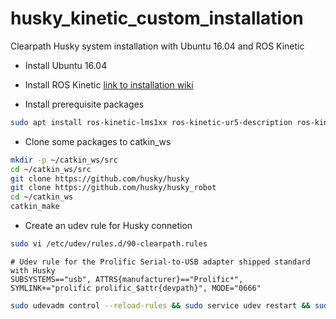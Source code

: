 # husky_kinetic_custom_installation
Clearpath Husky system installation with Ubuntu 16.04 and ROS Kinetic


* Install Ubuntu 16.04
* Install ROS Kinetic [link to installation wiki](http://wiki.ros.org/kinetic/Installation)

* Install prerequisite packages
```sh
sudo apt install ros-kinetic-lms1xx ros-kinetic-ur5-description ros-kinetic-controller-manager ros-kinetic-robot-localization ros-kinetic-interactive-marker-twist-server ros-kinetic-twist-mux ros-kinetic-joy ros-kinetic-teleop-twist-joy ros-kinetic-joint-state-controller ros-kinetic-diff-drive-controller
```
* Clone some packages to catkin_ws
```sh
mkdir -p ~/catkin_ws/src
cd ~/catkin_ws/src
git clone https://github.com/husky/husky
git clone https://github.com/husky/husky_robot
cd ~/catkin_ws
catkin_make
```

* Create an udev rule for Husky connetion
```sh
sudo vi /etc/udev/rules.d/90-clearpath.rules
```
```
# Udev rule for the Prolific Serial-to-USB adapter shipped standard with Husky
SUBSYSTEMS=="usb", ATTRS{manufacturer}=="Prolific*", SYMLINK+="prolific prolific_$attr{devpath}", MODE="0666"
```
```sh
sudo udevadm control --reload-rules && sudo service udev restart && sudo udevadm trigger
```
